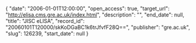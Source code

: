 {
  "date": "2006-01-01T12:00:00", 
  "open_access": true, 
  "target_url": "http://elisa.cms.gre.ac.uk/index.html", 
  "description": "", 
  "end_date": null, 
  "title": "JISC eLISA", 
  "record_id": "20060101T120000/skKoDGaBC1k6trJfvfF28Q==", 
  "publisher": "gre.ac.uk", 
  "slug": 126239, 
  "start_date": null
}

